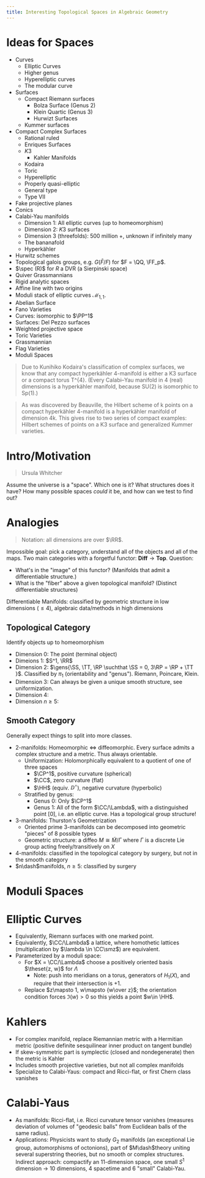 ```yaml
---
title: Interesting Topological Spaces in Algebraic Geometry
---
```


# Ideas for Spaces

- Curves
  - Elliptic Curves
  - Higher genus
  - Hyperelliptic curves
  - The modular curve
- Surfaces
  - Compact Riemann surfaces
    - Bolza Surface (Genus 2)
    - Klein Quartic (Genus 3)
    - Hurwizt Surfaces
  - Kummer surfaces
- Compact Complex Surfaces
  - Rational ruled
  - Enriques Surfaces
  - $K3$
    - Kahler Manifolds
  - Kodaira
  - Toric
  - Hyperelliptic
  - Properly quasi-elliptic
  - General type
  - Type VII
- Fake projective planes 
- Conics
- Calabi-Yau manifolds
  - Dimension 1: All elliptic curves (up to homeomorphism)
  - Dimension 2: $K3$ surfaces
  - Dimension 3 (threefolds): 500 million +, unknown if infinitely many
  - The bananafold
  - Hyperkähler
- Hurwitz schemes
- Topological galois groups, e.g. $G(\bar F /F )$ for $F = \QQ, \FF_p$.
- $\spec (R)$ for $R$ a DVR (a Sierpinski space)
- Quiver Grassmannians
- Rigid analytic spaces
- Affine line with two origins
- Moduli stack of elliptic curves $\mathcal{M}_{1, 1}$.
- Abelian Surface
- Fano Varieties
 - Curves: isomorphic to $\PP^1$
 - Surfaces: Del Pezzo surfaces
- Weighted projective space
- Toric Varieties
- Grassmannian
- Flag Varieties
- Moduli Spaces

> Due to Kunihiko Kodaira's classification of complex surfaces, we know that any compact hyperkähler 4-manifold is either a K3 surface or a compact torus T^{4}. (Every Calabi–Yau manifold in 4 (real) dimensions is a hyperkähler manifold, because SU(2) is isomorphic to Sp(1).)

> As was discovered by Beauville, the Hilbert scheme of k points on a compact hyperkähler 4-manifold is a hyperkähler manifold of dimension 4k. This gives rise to two series of compact examples: Hilbert schemes of points on a K3 surface and generalized Kummer varieties.

# Intro/Motivation

> Ursula Whitcher

Assume the universe is a "space".
Which one is it? 
What structures does it have?
How many possible spaces *could* it be, and how can we test to find out?

# Analogies

> Notation: all dimensions are over $\RR$.

Impossible goal: pick a category, understand all of the objects and all of the maps.
Two main categories with a forgetful functor: $\mathbf{Diff} \to \mathbf{Top}$.
Question:

- What's in the "image" of this functor? (Manifolds that admit a differentiable structure.)
- What is the "fiber" above a given topological manifold? (Distinct differentiable structures)


Differentiable Manifolds: classified by geometric structure in low dimensions ($\leq 4$), algebraic data/methods in high dimensions


## Topological Category

Identify objects up to homeomorphism

- Dimension 0: The point (terminal object)
- Dimeions 1: $S^1, \RR$
- Dimension 2: $\gens{\SS, \TT, \RP \suchthat \SS = 0, 3\RP = \RP + \TT }$. Classified by $\pi_1$ (orientability and "genus"). Riemann, Poincare, Klein.
- Dimension 3: Can always be given a unique smooth structure, see uniformization.
- Dimension 4:
- Dimension $n\geq 5$:


## Smooth Category

Generally expect things to split into more classes.

- 2-manifolds: Homeomorphic $\iff$ diffeomorphic. 
  Every surface admits a complex structure and a metric. 
  Thus always orientable.
  - Uniformization: Holomorphically equivalent to a quotient of one of three spaces
    - $\CP^1$, positive curvature (spherical)   
    - $\CC$, zero curvature (flat)
    - $\HH$ (equiv. $\DD^\circ$), negative curvature (hyperbolic)
  - Stratified by genus:
    - Genus 0: Only $\CP^1$
    - Genus 1: All of the form $\CC/\Lambda$, with a distinguished point $[0]$, i.e. an elliptic curve.
      Has a topological group structure!
- 3-manifolds: Thurston's Geometrization
  - Oriented prime 3-manifolds can be decomposed into geometric "pieces" of 8 possible types
  - Geometric structure: a diffeo $M\cong \tilde M/\Gamma$ where $\Gamma$ is a discrete Lie group acting freely/transitively on $X$
- 4-manifolds: classified in the topological category by surgery, but not in the smooth category
- $n\dash$manifolds, $n\geq 5$: classified by surgery

# Moduli Spaces


# Elliptic Curves

- Equivalently, Riemann surfaces with one marked point.
- Equivalently, $\CC/\Lambda$ a lattice, where homothetic lattices (multiplication by  $\lambda \in \CC\smz$) are equivalent.
- Parameterized by a moduli space:
  - For $X = \CC/\Lambda$ choose a positively oriented basis $\theset{z, w}$ for $\Lambda$
    - Note: push into meridians on a torus, generators of $H_1(X)$, and require that their intersection is $+1$.
  - Replace $z\mapsto 1, w\mapsto {w\over z}$; the orientation condition forces $\Im(w) > 0$ so this yields a point $w\in \HH$.

# Kahlers

- For complex manifold, replace Riemannian metric with a Hermitian metric (positive definite sesquilinear inner product on tangent bundle)
- If skew-symmetric part is symplectic (closed and nondegenerate) then the metric is Kahler
- Includes smooth projective varieties, but not all complex manifolds
- Specialize to Calabi-Yaus: compact and Ricci-flat, or first Chern class vanishes

# Calabi-Yaus

- As manifolds: Ricci-flat, i.e. Ricci curvature tensor vanishes (measures deviation of volumes of "geodesic balls" from Euclidean balls of the same radius).
- Applications: Physicists want to study $G_2$ manifolds (an exceptional Lie group, automorphisms of octonions), part of $M\dash$theory uniting several superstring theories, but no smooth or complex structures. 
  Indirect approach: compactify an 11-dimension space, one small $S^1$ dimension $\to$ 10 dimensions, 4 spacetime and 6 "small" Calabi-Yau.

